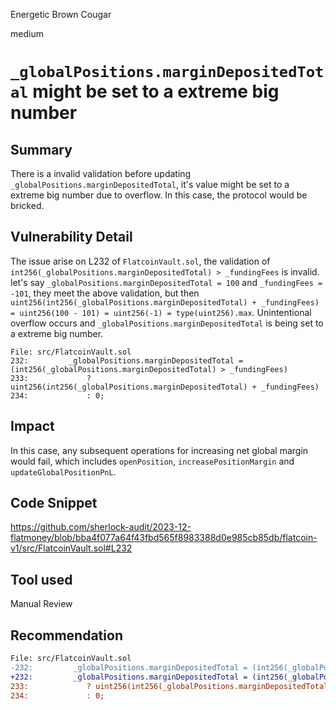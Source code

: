Energetic Brown Cougar

medium

# ````_globalPositions.marginDepositedTotal```` might be set to a extreme big number

## Summary
There is a invalid validation before updating ````_globalPositions.marginDepositedTotal````, it's value might be set to a extreme big number due to overflow. In this case, the protocol would be bricked.

## Vulnerability Detail
The issue arise on L232 of ````FlatcoinVault.sol````, the validation of ````int256(_globalPositions.marginDepositedTotal) > _fundingFees```` is invalid. let's say ````_globalPositions.marginDepositedTotal = 100```` and ````_fundingFees = -101````, they meet the above validation, but then ````uint256(int256(_globalPositions.marginDepositedTotal) + _fundingFees) = uint256(100 - 101) = uint256(-1) = type(uint256).max````. Unintentional overflow occurs and ````_globalPositions.marginDepositedTotal```` is being set to a extreme big number.
```solidity
File: src/FlatcoinVault.sol
232:         _globalPositions.marginDepositedTotal = (int256(_globalPositions.marginDepositedTotal) > _fundingFees)
233:             ? uint256(int256(_globalPositions.marginDepositedTotal) + _fundingFees)
234:             : 0;

```

## Impact
In this case, any subsequent operations for increasing net global margin would fail, which includes ````openPosition````, ````increasePositionMargin```` and ````updateGlobalPositionPnL````.

## Code Snippet
https://github.com/sherlock-audit/2023-12-flatmoney/blob/bba4f077a64f43fbd565f8983388d0e985cb85db/flatcoin-v1/src/FlatcoinVault.sol#L232


## Tool used

Manual Review

## Recommendation
```diff
File: src/FlatcoinVault.sol
-232:         _globalPositions.marginDepositedTotal = (int256(_globalPositions.marginDepositedTotal) > _fundingFees)
+232:         _globalPositions.marginDepositedTotal = (int256(_globalPositions.marginDepositedTotal) + _fundingFees > 0)
233:             ? uint256(int256(_globalPositions.marginDepositedTotal) + _fundingFees)
234:             : 0;

```

